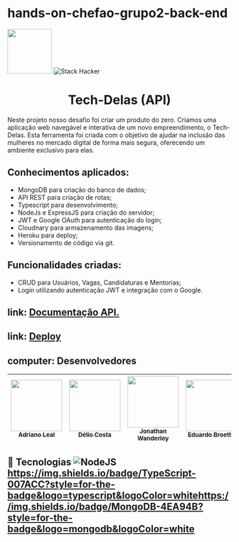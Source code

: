 # hands-on-chefao-grupo2-back-end
<div>
  <img src="https://user-images.githubusercontent.com/90655270/161388302-145d58d6-723a-4dc1-97e7-80133dfa4c3a.png" width="100px">
  <img alt="Stack Hacker" src="https://img.shields.io/static/v1?label=stack&message=hacker&color=success&labelColor=grey">
</div>

<h1 align="center">Tech-Delas (API) </h1>

Neste projeto nosso desafio foi criar um produto do zero. Criamos uma aplicação web navegável e interativa de um novo empreendimento, o Tech-Delas. 
Esta ferramenta foi criada com o objetivo de ajudar na inclusão das mulheres no mercado digital de forma mais segura, oferecendo um ambiente exclusivo para elas.

## Conhecimentos aplicados:

- MongoDB para criação do banco de dados;
- API REST para criação de rotas;
- Typescript para desenvolvimento;
- NodeJs e ExpressJS para criação do servidor;
- JWT e Google OAuth para autenticação do login;
- Cloudnary para armazenamento das imagens;
- Heroku para deploy;
- Versionamento de código via git.

## Funcionalidades criadas: 

- CRUD para Usuários, Vagas, Candidaturas e Mentorias;
- Login utilizando autenticação JWT e integração com o Google.


## link: [Documentação API.](https://tech-delas.herokuapp.com/docs/)

## link: [Deploy](https://tech-delas.herokuapp.com/)


## computer: Desenvolvedores
[<img src="https://avatars.githubusercontent.com/u/102430174?v=4" width=115> <br> <sub>Adriano Leal </sub>](https://github.com/AdrianoLSou) | [<img src="https://avatars.githubusercontent.com/u/95944401?v=4" width=115> <br> <sub>Délio Costa</sub>](https://github.com/DelioCosta) | [<img src="https://avatars.githubusercontent.com/u/40073484?v=4" width=115> <br> <sub>Jonathan Wanderley</sub>](https://github.com/jonathan-wanderley) | [<img src="https://avatars.githubusercontent.com/u/102391940?v=4" width=115> <br> <sub>Eduardo Broetto</sub>](https://github.com/EduardoABG) |  <br>
| ----- | ----- | ----- | ----- | ----- | 
## :wrench: Tecnologias ![NodeJS](https://img.shields.io/badge/-NODE.JS-brightgreen)https://img.shields.io/badge/TypeScript-007ACC?style=for-the-badge&logo=typescript&logoColor=whitehttps://img.shields.io/badge/MongoDB-4EA94B?style=for-the-badge&logo=mongodb&logoColor=white
